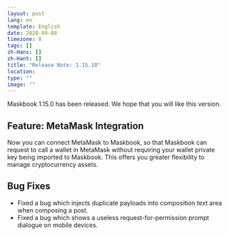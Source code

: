 ```yaml
---
layout: post
lang: en
template: English
date: 2020-09-08
timezone: 0
tags: []
zh-Hans: []
zh-Hant: []
title: "Release Note: 1.15.10"
location:
type: ""
image: ""
---
```


Maskbook 1.15.0 has been released. We hope that you will like this version.

## Feature: MetaMask Integration

Now you can connect MetaMask to Maskbook, so that Maskbook can request to call a wallet in MetaMask without requiring your wallet private key being imported to Maskbook. This offers you greater flexibility to manage cryptocurrency assets.

## Bug Fixes

- Fixed a bug which injects duplicate payloads into composition text area when composing a post.
- Fixed a bug which shows a useless request-for-permission prompt dialogue on mobile devices.
